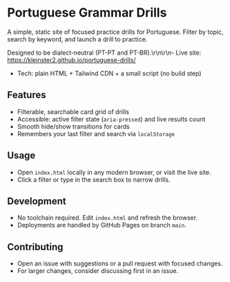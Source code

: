 # Portuguese Grammar Drills

A simple, static site of focused practice drills for Portuguese. Filter by topic, search by keyword, and launch a drill to practice.

Designed to be dialect-neutral (PT-PT and PT-BR).\r\n\r\n- Live site: https://kleinster2.github.io/portuguese-drills/
- Tech: plain HTML + Tailwind CDN + a small script (no build step)

## Features
- Filterable, searchable card grid of drills
- Accessible: active filter state (`aria-pressed`) and live results count
- Smooth hide/show transitions for cards
- Remembers your last filter and search via `localStorage`

## Usage
- Open `index.html` locally in any modern browser, or visit the live site.
- Click a filter or type in the search box to narrow drills.

## Development
- No toolchain required. Edit `index.html` and refresh the browser.
- Deployments are handled by GitHub Pages on branch `main`.

## Contributing
- Open an issue with suggestions or a pull request with focused changes.
- For larger changes, consider discussing first in an issue.


